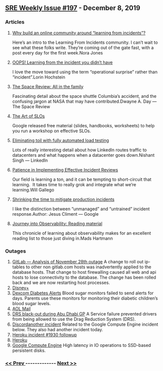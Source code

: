 ## [SRE Weekly Issue #197](https://sreweekly.com/sre-weekly-issue-197/) - December 8, 2019
### Articles

1. [Why build an online community around “learning from incidents”?](https://www.learningfromincidents.io/blog/learning-from-incidents-in-software)

    Here’s an intro to the Learning From Incidents community. I can’t wait to see what these folks write. They’re coming out of the gate fast, with a post every day for the first week.Nora Jones
1. [OOPS! Learning from the incident you didn’t have](https://www.learningfromincidents.io/blog/oops-learning-from-the-incident-you-didnt-have)

    I love the move toward using the term “operational surprise” rather than “incident”.Lorin Hochstein
1. [The Space Review: All in the family](https://www.thespacereview.com/article/3842/1)

    Fascinating detail about the space shuttle Columbia’s accident, and the confusing jargon at NASA that may have contributed.Dwayne A. Day — The Space Review
1. [The Art of SLOs](https://landing.google.com/sre/resources/practicesandprocesses/art-of-slos/)

    Google released free material (slides, handbooks, worksheets) to help you run a workshop on effective SLOs.
1. [Eliminating toil with fully automated load testing](https://engineering.linkedin.com/blog/2019/eliminating-toil-with-fully-automated-load-testing)

    Lots of really interesting detail about how LinkedIn routes traffic to datacenters and what happens when a datacenter goes down.Nishant Singh — LinkedIn
1. [Patience in Implementing Effective Incident Reviews](http://willgallego.com/2019/12/07/patience-in-implementing-effective-incident-reviews/)

    Our field is learning a ton, and it can be tempting to short-circuit that learning.  It takes time to really grok and integrate what we’re learning.Will Gallego
1. [Shrinking the time to mitigate production incidents](https://cloud.google.com/blog/products/management-tools/shrinking-the-time-to-mitigate-production-incidents/)

    I like the distinction between “unmanaged” and “untrained” incident response.Author: Jesus Climent — Google
1. [Journey into Observability: Reading material](https://mads-hartmann.com/sre/2019/08/04/journey-into-observability-reading-material.html)

    This chronicle of learning about observability makes for an excellent reading list to those just diving in.Mads Hartmann
### Outages

1. [GitLab — Analysis of November 28th outage](https://gitlab.com/gitlab-com/gl-infra/production/issues/1421)
    A change to roll out ip-tables to other non gitlab.com hosts was inadvertently applied to the database hosts. That change to host firewalling caused all web and api hosts to lose connectivity to the database. The change has been rolled back and we are now restarting host processes.
1. [Disney+](https://popculture.com/streaming/2019/12/04/disney-plus-down-streamer-experiences-technical-problems/)
1. [Dexcom Diabetes Alerts](https://fortune.com/2019/12/02/dexcom-outage-blackout-diabetes-patients-blood-sugar-monitor/)
    Blood sugar monitors failed to send alerts for days. Parents use these monitors for monitoring their diabetic children’s blood sugar levels.
1. [AOL Mail](https://babblesports.com/tech/aol-mail-down-due-to-outage-user-getting-502-bad/)
1. [DRS black-out during Abu Dhabi GP](https://www.racefans.net/2019/12/01/server-crash-caused-drs-black-out-during-abu-dhabi-gp/)
    A Service failure prevented drivers from being allowed to use the Drag Reduction System (DRS).
1. [Discordanother incident](https://discord.statuspage.io/incidents/vs0q8cvycg46)
    Related to the Google Compute Engine incident below.
They also had another incident today.
1. [Heroku incident #1930 followup](https://status.heroku.com/incidents/1930)
1. [Heroku](https://status.heroku.com/incidents/1933)
1. [Google Compute Engine](https://status.cloud.google.com/incident/compute/19012)
    High latency in IO operations to SSD-based persistent disks.

### [ << Prev ](sreweekly-196.md) ------------- [ Next >> ](sreweekly-198.md)